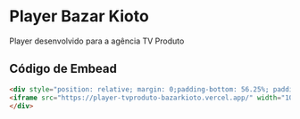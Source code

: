 # Player Bazar Kioto

Player desenvolvido para a agência TV Produto

## Código de Embead
```html
<div style="position: relative; margin: 0;padding-bottom: 56.25%; padding-top: 35px; height: 0; overflow: hidden;">
<iframe src="https://player-tvproduto-bazarkioto.vercel.app/" width="100%" height="100%" frameborder="0" scrolling="auto" allowfullscreen  style="position:absolute; margin:0; padding:0; top:0; left: 0;width: 100%; height: 100%;"></iframe>
</div>
```